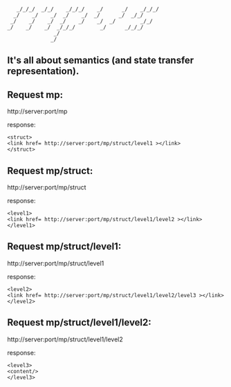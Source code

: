 ```
                                                    
   _/_/_/  _/_/    _/_/_/    _/      _/    _/_/_/   
  _/    _/    _/  _/    _/  _/      _/  _/_/        
 _/    _/    _/  _/    _/    _/  _/        _/_/     
_/    _/    _/  _/_/_/        _/      _/_/_/        
               _/                                   
              _/                                    
```

It's all about semantics (and state transfer representation).
----------

## Request mp:

http://server:port/mp

response:

```
<struct>
<link href= http://server:port/mp/struct/level1 ></link>
</struct>
```

## Request mp/struct:

http://server:port/mp/struct

response:

```
<level1>
<link href= http://server:port/mp/struct/level1/level2 ></link>
</level1>
```

## Request mp/struct/level1:

http://server:port/mp/struct/level1

response:

```
<level2>
<link href= http://server:port/mp/struct/level1/level2/level3 ></link>
</level2>
```

## Request mp/struct/level1/level2:

http://server:port/mp/struct/level1/level2

response:

```
<level3>
<content/>
</level3>
```
